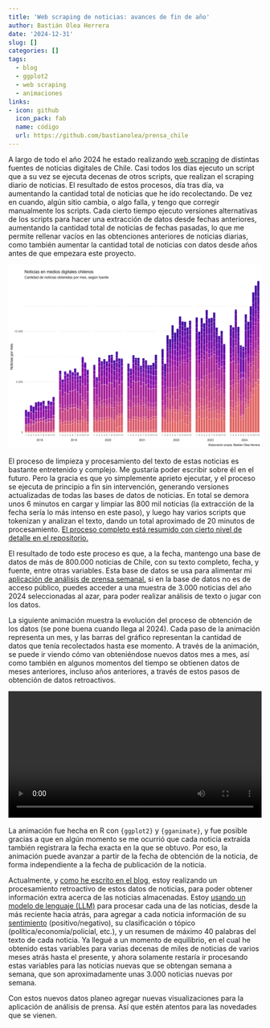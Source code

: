 ```yaml
---
title: 'Web scraping de noticias: avances de fin de año'
author: Bastián Olea Herrera
date: '2024-12-31'
slug: []
categories: []
tags:
  - blog
  - ggplot2
  - web scraping
  - animaciones
links:
- icon: github
  icon_pack: fab
  name: código
  url: https://github.com/bastianolea/prensa_chile
---
```


A largo de todo el año 2024 he estado realizando [web scraping](https://bastianolea.rbind.io/tags/web-scraping/) de distintas fuentes de noticias digitales de Chile. Casi todos los días ejecuto un script que a su vez se ejecuta decenas de otros scripts, que realizan el scraping diario de noticias. El resultado de estos procesos, día tras día, va aumentando la cantidad total de noticias que he ido recolectando. De vez en cuando, algún sitio cambia, o algo falla, y tengo que corregir manualmente los scripts. Cada cierto tiempo ejecuto versiones alternativas de los scripts para hacer una extracción de datos desde fechas anteriores, aumentando la cantidad total de noticias de fechas pasadas, lo que me permite rellenar vacíos en las obtenciones anteriores de noticias diarias, como también aumentar la cantidad total de noticias con datos desde años antes de que empezara este proyecto.

![](datos_prensa_scraping_2024-12-31-featured.png)

El proceso de limpieza y procesamiento del texto de estas noticias es bastante entretenido y complejo. Me gustaría poder escribir sobre él en el futuro. Pero la gracia es que yo simplemente aprieto ejecutar, y el proceso se ejecuta de principio a fin sin intervención, generando versiones actualizadas de todas las bases de datos de noticias. En total se demora unos 6 minutos en cargar y limpiar las 800 mil noticias (la extracción de la fecha sería lo más intenso en este paso), y luego hay varios scripts que tokenizan y analizan el texto, dando un total aproximado de 20 minutos de procesamiento. [El proceso completo está resumido con cierto nivel de detalle en el repositorio.](https://github.com/bastianolea/prensa_chile)

El resultado de todo este proceso es que, a la fecha, mantengo una base de datos de más de 800.000 noticias de Chile, con su texto completo, fecha, y fuente, entre otras variables. Esta base de datos se usa para alimentar mi [aplicación de análisis de prensa semanal.](https://bastianolea.rbind.io/apps/prensa_chile/) si en la base de datos no es de acceso público, puedes acceder a una muestra de 3.000 noticias del año 2024 seleccionadas al azar, para poder realizar análisis de texto o jugar con los datos.

La siguiente animación muestra la evolución del proceso de obtención de los datos (se pone buena cuando llega al 2024). Cada paso de la animación representa un mes, y las barras del gráfico representan la cantidad de datos que tenía recolectados hasta ese momento. A través de la animación, se puede ir viendo cómo van obteniéndose nuevos datos mes a mes, así como también en algunos momentos del tiempo se obtienen datos de meses anteriores, incluso años anteriores, a través de estos pasos de obtención de datos retroactivos.

<video src="datos_prensa_scraping_2025-01-01.mov" width="100%" autoplay loop></video>

La animación fue hecha en R con `{ggplot2}` y `{gganimate}`, y fue posible gracias a que en algún momento se me ocurrió que cada noticia extraída también registrara la fecha exacta en la que se obtuvo. Por eso, la animación puede avanzar a partir de la fecha de obtención de la noticia, de forma independiente a la fecha de publicación de la noticia.

Actualmente, y [como he escrito en el blog](/blog/2024-12-20/), estoy realizando un procesamiento retroactivo de estos datos de noticias, para poder obtener información extra acerca de las noticias almacenadas. Estoy [usando un modelo de lenguaje (LLM)](/tags/inteligencia-artificial/) para procesar cada una de las noticias, desde la más reciente hacia atrás, para agregar a cada noticia información de su [sentimiento](/blog/analisis_sentimiento_llm/) (positivo/negativo), su clasificación o tópico (política/economía/policial, etc.), y un resumen de máximo 40 palabras del texto de cada noticia. Ya llegué a un momento de equilibrio, en el cual he obtenido estas variables para varias decenas de miles de noticias de varios meses atrás hasta el presente, y ahora solamente restaría ir procesando estas variables para las noticias nuevas que se obtengan semana a semana, que son aproximadamente unas 3.000 noticias nuevas por semana.

Con estos nuevos datos planeo agregar nuevas visualizaciones para la aplicación de análisis de prensa. Así que estén atentos para las novedades que se vienen.